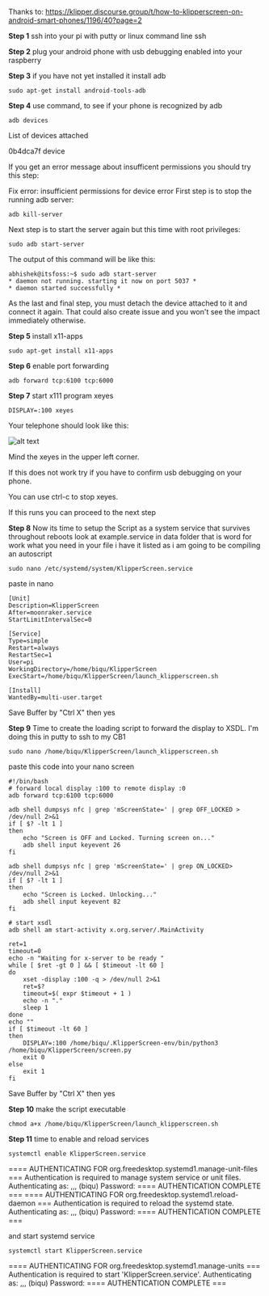Thanks to: https://klipper.discourse.group/t/how-to-klipperscreen-on-android-smart-phones/1196/40?page=2

**Step 1** 
ssh into your pi with putty or linux command line ssh

**Step 2**
plug your android phone with usb debugging enabled into your raspberry

**Step 3**
if you have not yet installed it install adb
```
sudo apt-get install android-tools-adb
```
**Step 4**
use command, to see if your phone is recognized by adb
```
adb devices
```
List of devices attached

0b4dca7f	device

If you get an error message about insufficent permissions you should try this step:

Fix error: insufficient permissions for device error
First step is to stop the running adb server:
```
adb kill-server
```
Next step is to start the server again but this time with root privileges:
```
sudo adb start-server
```
The output of this command will be like this:
```
abhishek@itsfoss:~$ sudo adb start-server
* daemon not running. starting it now on port 5037 *
* daemon started successfully *
```
As the last and final step, you must detach the device attached to it and connect it again. That could also create issue and you won't see the impact immediately otherwise.

**Step 5**
install x11-apps
``` 
sudo apt-get install x11-apps
```

**Step 6**
enable port forwarding
```
adb forward tcp:6100 tcp:6000
```

**Step 7**
start x111 program xeyes
```
DISPLAY=:100 xeyes
```

Your telephone should look like this:

![alt text](https://github.com/PrintStructor/VORON-V0.1/blob/main/4516da680f86b680702db926a6a10b90a91d3efa_2_666x500.jpeg?raw=true)

Mind the xeyes in the upper left corner.

If this does not work try if you have to confirm usb debugging on your phone.

You can use ctrl-c to stop xeyes.

If this runs you can proceed to the next step

**Step 8**
Now its time to setup the Script as a system service that survives throughout reboots
look at example.service in data folder that is word for work what you need in your file i have it listed as i am going to be compiling an autoscript

```
sudo nano /etc/systemd/system/KlipperScreen.service
```
paste in nano
```
[Unit]
Description=KlipperScreen
After=moonraker.service
StartLimitIntervalSec=0

[Service]
Type=simple
Restart=always
RestartSec=1
User=pi
WorkingDirectory=/home/biqu/KlipperScreen
ExecStart=/home/biqu/KlipperScreen/launch_klipperscreen.sh

[Install]
WantedBy=multi-user.target
```
Save Buffer by "Ctrl X" then yes

**Step 9**
Time to create the loading script to forward the display to XSDL. I'm doing this in putty to ssh to my CB1
```
sudo nano /home/biqu/KlipperScreen/launch_klipperscreen.sh
```
paste this code into your nano screen


```
#!/bin/bash
# forward local display :100 to remote display :0
adb forward tcp:6100 tcp:6000

adb shell dumpsys nfc | grep 'mScreenState=' | grep OFF_LOCKED > /dev/null 2>&1
if [ $? -lt 1 ]
then
    echo "Screen is OFF and Locked. Turning screen on..."
    adb shell input keyevent 26
fi

adb shell dumpsys nfc | grep 'mScreenState=' | grep ON_LOCKED> /dev/null 2>&1
if [ $? -lt 1 ]
then
    echo "Screen is Locked. Unlocking..."
    adb shell input keyevent 82
fi

# start xsdl
adb shell am start-activity x.org.server/.MainActivity

ret=1
timeout=0
echo -n "Waiting for x-server to be ready "
while [ $ret -gt 0 ] && [ $timeout -lt 60 ]
do
    xset -display :100 -q > /dev/null 2>&1
    ret=$?
    timeout=$( expr $timeout + 1 )
    echo -n "." 
    sleep 1
done
echo ""
if [ $timeout -lt 60 ]
then
    DISPLAY=:100 /home/biqu/.KlipperScreen-env/bin/python3 /home/biqu/KlipperScreen/screen.py
    exit 0
else
    exit 1
fi
```
Save Buffer by "Ctrl X" then yes

**Step 10**
make the script executable
```
chmod a+x /home/biqu/KlipperScreen/launch_klipperscreen.sh
```

**Step 11**
time to enable and reload services 
```
systemctl enable KlipperScreen.service 
```

==== AUTHENTICATING FOR org.freedesktop.systemd1.manage-unit-files ===
Authentication is required to manage system service or unit files.
Authenticating as: ,,, (biqu)
Password: 
==== AUTHENTICATION COMPLETE ===
==== AUTHENTICATING FOR org.freedesktop.systemd1.reload-daemon ===
Authentication is required to reload the systemd state.
Authenticating as: ,,, (biqu)
Password: 
==== AUTHENTICATION COMPLETE ===

and start systemd service
```
systemctl start KlipperScreen.service 
```

==== AUTHENTICATING FOR org.freedesktop.systemd1.manage-units ===
Authentication is required to start 'KlipperScreen.service'.
Authenticating as: ,,, (biqu)
Password: 
==== AUTHENTICATION COMPLETE ===
